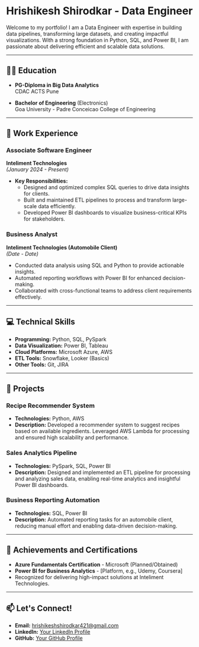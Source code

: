# Hrishikesh Shirodkar - Data Engineer

Welcome to my portfolio! I am a Data Engineer with expertise in building data pipelines, transforming large datasets, and creating impactful visualizations. With a strong foundation in Python, SQL, and Power BI, I am passionate about delivering efficient and scalable data solutions.

---

## 🧑‍🎓 Education

- **PG-Diploma in Big Data Analytics**  
  CDAC ACTS Pune  

- **Bachelor of Engineering** (Electronics)  
  Goa University - Padre Conceicao College of Engineering  

---

## 💼 Work Experience

### **Associate Software Engineer**  
**Inteliment Technologies**  
*(January 2024 - Present)*  

- **Key Responsibilities:**
  - Designed and optimized complex SQL queries to drive data insights for clients.
  - Built and maintained ETL pipelines to process and transform large-scale data efficiently.
  - Developed Power BI dashboards to visualize business-critical KPIs for stakeholders.

### **Business Analyst**  
**Inteliment Technologies (Automobile Client)**  
*(Date - Date)*  

- Conducted data analysis using SQL and Python to provide actionable insights.
- Automated reporting workflows with Power BI for enhanced decision-making.
- Collaborated with cross-functional teams to address client requirements effectively.

---

## 💻 Technical Skills

- **Programming:** Python, SQL, PySpark  
- **Data Visualization:** Power BI, Tableau  
- **Cloud Platforms:** Microsoft Azure, AWS  
- **ETL Tools:** Snowflake, Looker (Basics)  
- **Other Tools:** Git, JIRA  

---

## 🚀 Projects

### **Recipe Recommender System**
- **Technologies:** Python, AWS  
- **Description:** Developed a recommender system to suggest recipes based on available ingredients. Leveraged AWS Lambda for processing and ensured high scalability and performance.

### **Sales Analytics Pipeline**
- **Technologies:** PySpark, SQL, Power BI  
- **Description:** Designed and implemented an ETL pipeline for processing and analyzing sales data, enabling real-time analytics and insightful Power BI dashboards.

### **Business Reporting Automation**
- **Technologies:** SQL, Power BI  
- **Description:** Automated reporting tasks for an automobile client, reducing manual effort and enabling data-driven decision-making.

---

## 🌟 Achievements and Certifications

- **Azure Fundamentals Certification** - Microsoft (Planned/Obtained)
- **Power BI for Business Analytics** - [Platform, e.g., Udemy, Coursera]  
- Recognized for delivering high-impact solutions at Inteliment Technologies.  

---

## 📫 Let's Connect!

- **Email:** hrishikeshshirodkar421@gmail.com  
- **LinkedIn:** [Your LinkedIn Profile](https://www.linkedin.com/in/)  
- **GitHub:** [Your GitHub Profile](https://github.com/hrishikesh421)  
